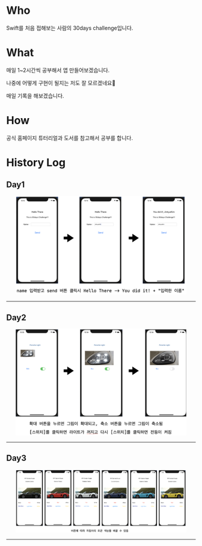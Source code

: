 # Who
Swift를 처음 접해보는 사람의 30days challenge입니다.


# What

매일 1~2시간씩 공부해서 앱 만들어보겠습니다.

나중에 어떻게 구현이 될지는 저도 잘 모르겠네요🤔

매일 기록을 해보겠습니다.


# How

공식 홈페이지 튜터리얼과 도서를 참고해서 공부를 합니다.


# History Log

## Day1
<p align="center">
  <img src="https://github.com/jinkyukim-me/thirtyDaysSwift/blob/master/data/day1.png" width="90%">
</p>

---

## Day2
<p align="center">
  <img src="https://github.com/jinkyukim-me/thirtyDaysSwift/blob/master/data/day2.png" width="90%">
</p>

---

## Day3
<p align="center">
  <img src="https://github.com/jinkyukim-me/thirtyDaysSwift/blob/master/data/day3.png" width="90%">
</p>

---

